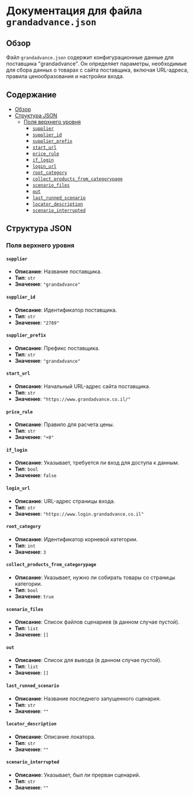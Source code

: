 # Документация для файла `grandadvance.json`

## Обзор

Файл `grandadvance.json` содержит конфигурационные данные для поставщика "grandadvance". Он определяет параметры, необходимые для сбора данных о товарах с сайта поставщика, включая URL-адреса, правила ценообразования и настройки входа.

## Содержание

- [Обзор](#обзор)
- [Структура JSON](#структура-json)
    - [Поля верхнего уровня](#поля-верхнего-уровня)
        - [`supplier`](#supplier)
        - [`supplier_id`](#supplier_id)
        - [`supplier_prefix`](#supplier_prefix)
        - [`start_url`](#start_url)
        - [`price_rule`](#price_rule)
        - [`if_login`](#if_login)
        - [`login_url`](#login_url)
        - [`root_category`](#root_category)
        - [`collect_products_from_categorypage`](#collect_products_from_categorypage)
        - [`scenario_files`](#scenario_files)
        - [`out`](#out)
        - [`last_runned_scenario`](#last_runned_scenario)
        - [`locator_description`](#locator_description)
        - [`scenario_interrupted`](#scenario_interrupted)

## Структура JSON

### Поля верхнего уровня

#### `supplier`
- **Описание**: Название поставщика.
- **Тип**: `str`
- **Значение**: `"grandadvance"`

#### `supplier_id`
- **Описание**: Идентификатор поставщика.
- **Тип**: `str`
- **Значение**: `"2789"`

#### `supplier_prefix`
- **Описание**: Префикс поставщика.
- **Тип**: `str`
- **Значение**: `"grandadvance"`

#### `start_url`
- **Описание**: Начальный URL-адрес сайта поставщика.
- **Тип**: `str`
- **Значение**: `"https://www.grandadvance.co.il/"`

#### `price_rule`
- **Описание**: Правило для расчета цены.
- **Тип**: `str`
- **Значение**: `"+0"`

#### `if_login`
- **Описание**: Указывает, требуется ли вход для доступа к данным.
- **Тип**: `bool`
- **Значение**: `false`

#### `login_url`
- **Описание**: URL-адрес страницы входа.
- **Тип**: `str`
- **Значение**: `"https://www.login.grandadvance.co.il"`

#### `root_category`
- **Описание**: Идентификатор корневой категории.
- **Тип**: `int`
- **Значение**: `3`

#### `collect_products_from_categorypage`
- **Описание**: Указывает, нужно ли собирать товары со страницы категории.
- **Тип**: `bool`
- **Значение**: `true`

#### `scenario_files`
- **Описание**: Список файлов сценариев (в данном случае пустой).
- **Тип**: `list`
- **Значение**: `[]`

#### `out`
- **Описание**: Список для вывода (в данном случае пустой).
- **Тип**: `list`
- **Значение**: `[]`

#### `last_runned_scenario`
- **Описание**: Название последнего запущенного сценария.
- **Тип**: `str`
- **Значение**: `""`

#### `locator_description`
- **Описание**: Описание локатора.
- **Тип**: `str`
- **Значение**: `""`

#### `scenario_interrupted`
- **Описание**: Указывает, был ли прерван сценарий.
- **Тип**: `str`
- **Значение**: `""`